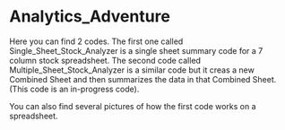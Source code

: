 # Analytics_Adventure

Here you can find 2 codes. 
 The first one called Single_Sheet_Stock_Analyzer is a single sheet summary code for a 7 column stock spreadsheet. 
 The second code called Multiple_Sheet_Stock_Analyzer is a similar code but it creas a new Combined Sheet and then summarizes the data in that Combined Sheet. (This code is an in-progress code).
 
 You can also find several pictures of how the first code works on a spreadsheet.
